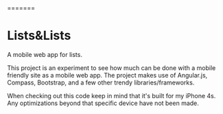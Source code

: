 =======
# Lists&Lists

A mobile web app for lists.

This project is an experiment to see how much can be done with a mobile friendly site as a mobile web app. The project makes use of Angular.js, Compass, Bootstrap, and a few other trendy libraries/frameworks.

When checking out this code keep in mind that it's built for my iPhone 4s. Any optimizations beyond that specific device have not been made.

